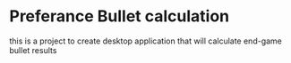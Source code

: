 # Preferance Bullet calculation

this is a project to create desktop application that will calculate end-game bullet results
